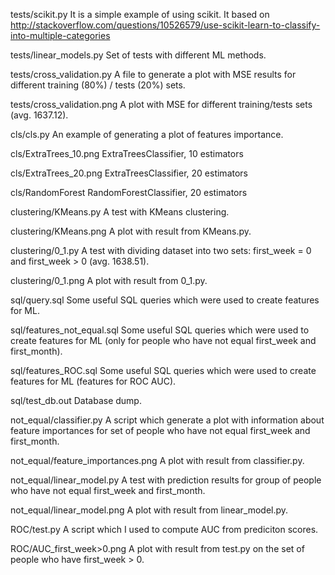 tests/scikit.py
It is a simple example of using scikit. It based on http://stackoverflow.com/questions/10526579/use-scikit-learn-to-classify-into-multiple-categories

tests/linear_models.py
Set of tests with different ML methods.

tests/cross_validation.py
A file to generate a plot with MSE results for different training (80%) / tests (20%) sets.

tests/cross_validation.png
A plot with MSE for different training/tests sets (avg. 1637.12).

cls/cls.py
An example of generating a plot of features importance.

cls/ExtraTrees_10.png
ExtraTreesClassifier, 10 estimators

cls/ExtraTrees_20.png
ExtraTreesClassifier, 20 estimators

cls/RandomForest
RandomForestClassifier, 20 estimators

clustering/KMeans.py
A test with KMeans clustering.

clustering/KMeans.png
A plot with result from KMeans.py.

clustering/0_1.py
A test with dividing dataset into two sets: first_week = 0 and first_week > 0 (avg. 1638.51). 

clustering/0_1.png
A plot with result from 0_1.py.

sql/query.sql
Some useful SQL queries which were used to create features for ML.

sql/features_not_equal.sql
Some useful SQL queries which were used to create features for ML (only for people who have not equal first_week and first_month).

sql/features_ROC.sql
Some useful SQL queries which were used to create features for ML (features for ROC AUC).

sql/test_db.out
Database dump.

not_equal/classifier.py
A script which generate a plot with information about feature importances for set of people who have not equal first_week and first_month.

not_equal/feature_importances.png
A plot with result from classifier.py.

not_equal/linear_model.py
A test with prediction results for group of people who have not equal first_week and first_month.

not_equal/linear_model.png
A plot with result from linear_model.py.

ROC/test.py
A script which I used to compute AUC from prediciton scores.

ROC/AUC_first_week>0.png
A plot with result from test.py on the set of people who have first_week > 0.
